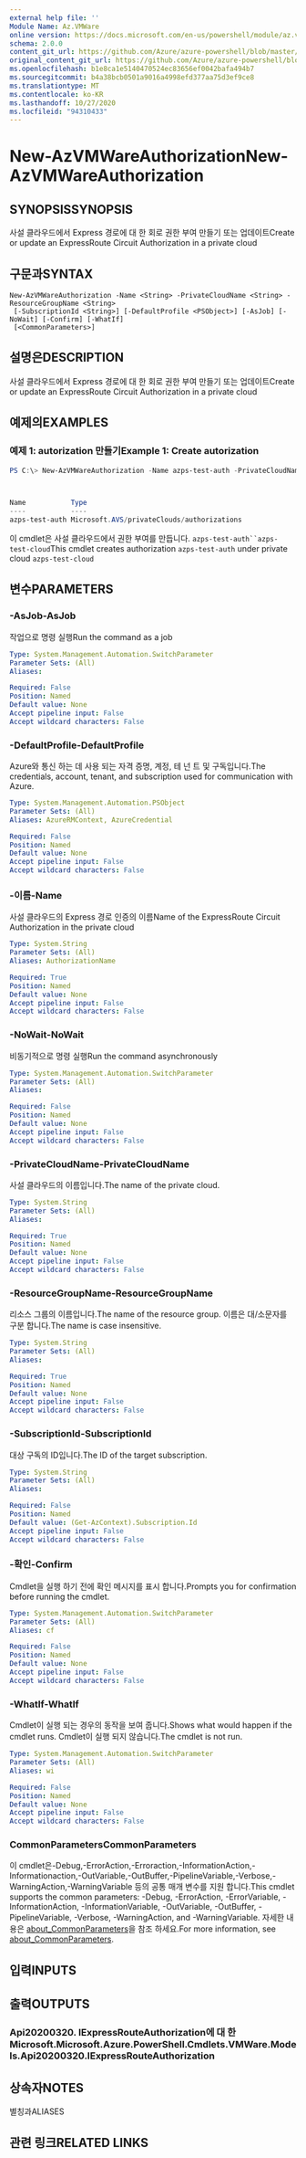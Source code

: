 ```yaml
---
external help file: ''
Module Name: Az.VMWare
online version: https://docs.microsoft.com/en-us/powershell/module/az.vmware/new-azvmwareauthorization
schema: 2.0.0
content_git_url: https://github.com/Azure/azure-powershell/blob/master/src/VMWare/help/New-AzVMWareAuthorization.md
original_content_git_url: https://github.com/Azure/azure-powershell/blob/master/src/VMWare/help/New-AzVMWareAuthorization.md
ms.openlocfilehash: b1e8ca1e5140470524ec83656ef0042bafa494b7
ms.sourcegitcommit: b4a38bcb0501a9016a4998efd377aa75d3ef9ce8
ms.translationtype: MT
ms.contentlocale: ko-KR
ms.lasthandoff: 10/27/2020
ms.locfileid: "94310433"
---
```

# <span data-ttu-id="3bf8d-101">New-AzVMWareAuthorization</span><span class="sxs-lookup"><span data-stu-id="3bf8d-101">New-AzVMWareAuthorization</span></span>

## <span data-ttu-id="3bf8d-102">SYNOPSIS</span><span class="sxs-lookup"><span data-stu-id="3bf8d-102">SYNOPSIS</span></span>
<span data-ttu-id="3bf8d-103">사설 클라우드에서 Express 경로에 대 한 회로 권한 부여 만들기 또는 업데이트</span><span class="sxs-lookup"><span data-stu-id="3bf8d-103">Create or update an ExpressRoute Circuit Authorization in a private cloud</span></span>

## <span data-ttu-id="3bf8d-104">구문과</span><span class="sxs-lookup"><span data-stu-id="3bf8d-104">SYNTAX</span></span>

```
New-AzVMWareAuthorization -Name <String> -PrivateCloudName <String> -ResourceGroupName <String>
 [-SubscriptionId <String>] [-DefaultProfile <PSObject>] [-AsJob] [-NoWait] [-Confirm] [-WhatIf]
 [<CommonParameters>]
```

## <span data-ttu-id="3bf8d-105">설명은</span><span class="sxs-lookup"><span data-stu-id="3bf8d-105">DESCRIPTION</span></span>
<span data-ttu-id="3bf8d-106">사설 클라우드에서 Express 경로에 대 한 회로 권한 부여 만들기 또는 업데이트</span><span class="sxs-lookup"><span data-stu-id="3bf8d-106">Create or update an ExpressRoute Circuit Authorization in a private cloud</span></span>

## <span data-ttu-id="3bf8d-107">예제의</span><span class="sxs-lookup"><span data-stu-id="3bf8d-107">EXAMPLES</span></span>

### <span data-ttu-id="3bf8d-108">예제 1: autorization 만들기</span><span class="sxs-lookup"><span data-stu-id="3bf8d-108">Example 1: Create autorization</span></span>
```powershell
PS C:\> New-AzVMWareAuthorization -Name azps-test-auth -PrivateCloudName azps-test-cloud -ResourceGroupName azps-test-group



Name           Type
----           ----
azps-test-auth Microsoft.AVS/privateClouds/authorizations
```

<span data-ttu-id="3bf8d-109">이 cmdlet은 사설 클라우드에서 권한 부여를 만듭니다. `azps-test-auth``azps-test-cloud`</span><span class="sxs-lookup"><span data-stu-id="3bf8d-109">This cmdlet creates authorization `azps-test-auth` under private cloud `azps-test-cloud`</span></span>

## <span data-ttu-id="3bf8d-110">변수</span><span class="sxs-lookup"><span data-stu-id="3bf8d-110">PARAMETERS</span></span>

### <span data-ttu-id="3bf8d-111">-AsJob</span><span class="sxs-lookup"><span data-stu-id="3bf8d-111">-AsJob</span></span>
<span data-ttu-id="3bf8d-112">작업으로 명령 실행</span><span class="sxs-lookup"><span data-stu-id="3bf8d-112">Run the command as a job</span></span>

```yaml
Type: System.Management.Automation.SwitchParameter
Parameter Sets: (All)
Aliases:

Required: False
Position: Named
Default value: None
Accept pipeline input: False
Accept wildcard characters: False
```

### <span data-ttu-id="3bf8d-113">-DefaultProfile</span><span class="sxs-lookup"><span data-stu-id="3bf8d-113">-DefaultProfile</span></span>
<span data-ttu-id="3bf8d-114">Azure와 통신 하는 데 사용 되는 자격 증명, 계정, 테 넌 트 및 구독입니다.</span><span class="sxs-lookup"><span data-stu-id="3bf8d-114">The credentials, account, tenant, and subscription used for communication with Azure.</span></span>

```yaml
Type: System.Management.Automation.PSObject
Parameter Sets: (All)
Aliases: AzureRMContext, AzureCredential

Required: False
Position: Named
Default value: None
Accept pipeline input: False
Accept wildcard characters: False
```

### <span data-ttu-id="3bf8d-115">-이름</span><span class="sxs-lookup"><span data-stu-id="3bf8d-115">-Name</span></span>
<span data-ttu-id="3bf8d-116">사설 클라우드의 Express 경로 인증의 이름</span><span class="sxs-lookup"><span data-stu-id="3bf8d-116">Name of the ExpressRoute Circuit Authorization in the private cloud</span></span>

```yaml
Type: System.String
Parameter Sets: (All)
Aliases: AuthorizationName

Required: True
Position: Named
Default value: None
Accept pipeline input: False
Accept wildcard characters: False
```

### <span data-ttu-id="3bf8d-117">-NoWait</span><span class="sxs-lookup"><span data-stu-id="3bf8d-117">-NoWait</span></span>
<span data-ttu-id="3bf8d-118">비동기적으로 명령 실행</span><span class="sxs-lookup"><span data-stu-id="3bf8d-118">Run the command asynchronously</span></span>

```yaml
Type: System.Management.Automation.SwitchParameter
Parameter Sets: (All)
Aliases:

Required: False
Position: Named
Default value: None
Accept pipeline input: False
Accept wildcard characters: False
```

### <span data-ttu-id="3bf8d-119">-PrivateCloudName</span><span class="sxs-lookup"><span data-stu-id="3bf8d-119">-PrivateCloudName</span></span>
<span data-ttu-id="3bf8d-120">사설 클라우드의 이름입니다.</span><span class="sxs-lookup"><span data-stu-id="3bf8d-120">The name of the private cloud.</span></span>

```yaml
Type: System.String
Parameter Sets: (All)
Aliases:

Required: True
Position: Named
Default value: None
Accept pipeline input: False
Accept wildcard characters: False
```

### <span data-ttu-id="3bf8d-121">-ResourceGroupName</span><span class="sxs-lookup"><span data-stu-id="3bf8d-121">-ResourceGroupName</span></span>
<span data-ttu-id="3bf8d-122">리소스 그룹의 이름입니다.</span><span class="sxs-lookup"><span data-stu-id="3bf8d-122">The name of the resource group.</span></span>
<span data-ttu-id="3bf8d-123">이름은 대/소문자를 구분 합니다.</span><span class="sxs-lookup"><span data-stu-id="3bf8d-123">The name is case insensitive.</span></span>

```yaml
Type: System.String
Parameter Sets: (All)
Aliases:

Required: True
Position: Named
Default value: None
Accept pipeline input: False
Accept wildcard characters: False
```

### <span data-ttu-id="3bf8d-124">-SubscriptionId</span><span class="sxs-lookup"><span data-stu-id="3bf8d-124">-SubscriptionId</span></span>
<span data-ttu-id="3bf8d-125">대상 구독의 ID입니다.</span><span class="sxs-lookup"><span data-stu-id="3bf8d-125">The ID of the target subscription.</span></span>

```yaml
Type: System.String
Parameter Sets: (All)
Aliases:

Required: False
Position: Named
Default value: (Get-AzContext).Subscription.Id
Accept pipeline input: False
Accept wildcard characters: False
```

### <span data-ttu-id="3bf8d-126">-확인</span><span class="sxs-lookup"><span data-stu-id="3bf8d-126">-Confirm</span></span>
<span data-ttu-id="3bf8d-127">Cmdlet을 실행 하기 전에 확인 메시지를 표시 합니다.</span><span class="sxs-lookup"><span data-stu-id="3bf8d-127">Prompts you for confirmation before running the cmdlet.</span></span>

```yaml
Type: System.Management.Automation.SwitchParameter
Parameter Sets: (All)
Aliases: cf

Required: False
Position: Named
Default value: None
Accept pipeline input: False
Accept wildcard characters: False
```

### <span data-ttu-id="3bf8d-128">-WhatIf</span><span class="sxs-lookup"><span data-stu-id="3bf8d-128">-WhatIf</span></span>
<span data-ttu-id="3bf8d-129">Cmdlet이 실행 되는 경우의 동작을 보여 줍니다.</span><span class="sxs-lookup"><span data-stu-id="3bf8d-129">Shows what would happen if the cmdlet runs.</span></span>
<span data-ttu-id="3bf8d-130">Cmdlet이 실행 되지 않습니다.</span><span class="sxs-lookup"><span data-stu-id="3bf8d-130">The cmdlet is not run.</span></span>

```yaml
Type: System.Management.Automation.SwitchParameter
Parameter Sets: (All)
Aliases: wi

Required: False
Position: Named
Default value: None
Accept pipeline input: False
Accept wildcard characters: False
```

### <span data-ttu-id="3bf8d-131">CommonParameters</span><span class="sxs-lookup"><span data-stu-id="3bf8d-131">CommonParameters</span></span>
<span data-ttu-id="3bf8d-132">이 cmdlet은-Debug,-ErrorAction,-Erroraction,-InformationAction,-Informationaction,-OutVariable,-OutBuffer,-PipelineVariable,-Verbose,-WarningAction,-WarningVariable 등의 공통 매개 변수를 지원 합니다.</span><span class="sxs-lookup"><span data-stu-id="3bf8d-132">This cmdlet supports the common parameters: -Debug, -ErrorAction, -ErrorVariable, -InformationAction, -InformationVariable, -OutVariable, -OutBuffer, -PipelineVariable, -Verbose, -WarningAction, and -WarningVariable.</span></span> <span data-ttu-id="3bf8d-133">자세한 내용은 [about_CommonParameters](http://go.microsoft.com/fwlink/?LinkID=113216)을 참조 하세요.</span><span class="sxs-lookup"><span data-stu-id="3bf8d-133">For more information, see [about_CommonParameters](http://go.microsoft.com/fwlink/?LinkID=113216).</span></span>

## <span data-ttu-id="3bf8d-134">입력</span><span class="sxs-lookup"><span data-stu-id="3bf8d-134">INPUTS</span></span>

## <span data-ttu-id="3bf8d-135">출력</span><span class="sxs-lookup"><span data-stu-id="3bf8d-135">OUTPUTS</span></span>

### <span data-ttu-id="3bf8d-136">Api20200320. IExpressRouteAuthorization에 대 한 Microsoft.</span><span class="sxs-lookup"><span data-stu-id="3bf8d-136">Microsoft.Azure.PowerShell.Cmdlets.VMWare.Models.Api20200320.IExpressRouteAuthorization</span></span>

## <span data-ttu-id="3bf8d-137">상속자</span><span class="sxs-lookup"><span data-stu-id="3bf8d-137">NOTES</span></span>

<span data-ttu-id="3bf8d-138">별칭과</span><span class="sxs-lookup"><span data-stu-id="3bf8d-138">ALIASES</span></span>

## <span data-ttu-id="3bf8d-139">관련 링크</span><span class="sxs-lookup"><span data-stu-id="3bf8d-139">RELATED LINKS</span></span>

